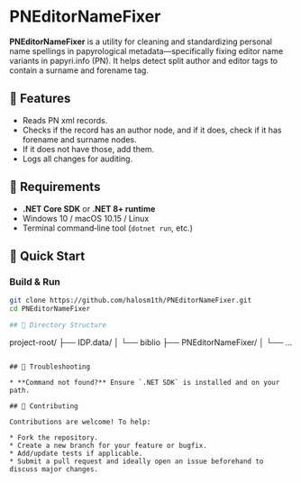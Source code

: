 # PNEditorNameFixer

**PNEditorNameFixer** is a utility for cleaning and standardizing personal name spellings in papyrological metadata—specifically fixing editor name variants in papyri.info (PN). It helps detect split author and editor tags to contain a surname and forename tag.

## 🧠 Features

* Reads PN xml records.
* Checks if the record has an author node, and if it does, check  if it has forename and surname nodes.
* If it does not have those, add them.
* Logs all changes for auditing.

## 📌 Requirements

* **.NET Core SDK** or **.NET 8+ runtime**
* Windows 10 / macOS 10.15 / Linux
* Terminal command‑line tool (`dotnet run`, etc.)

## 🚀 Quick Start

### Build & Run

```bash
git clone https://github.com/halosm1th/PNEditorNameFixer.git
cd PNEditorNameFixer

## 📁 Directory Structure

```
project-root/
├── IDP.data/
│   └── biblio
├── PNEditorNameFixer/
│   └── ...

```

## 🧪 Troubleshooting

* **Command not found?** Ensure `.NET SDK` is installed and on your path.

## 🤝 Contributing

Contributions are welcome! To help:

* Fork the repository.
* Create a new branch for your feature or bugfix.
* Add/update tests if applicable.
* Submit a pull request and ideally open an issue beforehand to discuss major changes.
